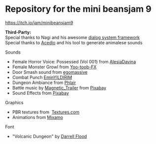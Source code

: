 # Repository for the mini beansjam 9

https://itch.io/jam/minibeansjam9

<p><strong>Third-Party:</strong><br>Special thanks to Nagi and his awesome&nbsp;<a href="https://godotengine.org/asset-library/asset/2214">dialog system framework</a><br>Special thanks to&nbsp;<a href="https://github.com/Acedio/animalese.js" class="commit-author user-mention" title="View all commits by Acedio">Acedio</a> and his tool to generate animalese sounds&nbsp;</p>
<p>Sounds</p>
<ul><li>Female Horror Voice: Possessed (Vol 001) from <a href="https://freesound.org/people/AlesiaDavina/sounds/676447/">AlesiaDavina</a></li><li>Female Monster Growl from <a href="https://directory.audio/sound-effects/horror/633-female-monster-growls" style="font-family: inherit; font-size: inherit;">Yoo-toob-FX</a></li><li>Door Smash sound from <a href="https://freesound.org/people/egomassive/sounds/536777/" style="font-family: inherit; font-size: inherit;">egomassive</a></li><li>Combat Punch <a href="https://freesound.org/people/EminYILDIRIM/sounds/541295/" style="font-family: inherit; font-size: inherit;">EminYILDIRIM</a></li><li>Dungeon Ambiance from <a href="https://freesound.org/people/phlair/sounds/388340/" style="font-family: inherit; font-size: inherit;">Phlair</a></li><li>Battle music by <a href="https://pixabay.com/users/magnetic_trailer-27466606/?utm_source=link-attribution&utm_medium=referral&utm_campaign=music&utm_content=114918" style="font-family: inherit; font-size: inherit;">Magnetic_Trailer</a> from <a href="https://pixabay.com//?utm_source=link-attribution&utm_medium=referral&utm_campaign=music&utm_content=114918" style="font-family: inherit; font-size: inherit;">Pixabay</a></li><li>Sound Effects from <a href="https://pixabay.com/?utm_source=link-attribution&utm_medium=referral&utm_campaign=music&utm_content=6752" style="font-family: inherit; font-size: inherit;">Pixabay</a></li></ul>
<p>Graphics</p>
<ul><li>PBR textures from&nbsp; <a href="https://www.textures.com/" target="_blank">Textures.com</a>&nbsp;</li><li>Animations from <a href="https://www.mixamo.com/#/" target="_blank">Mixamo</a><a href="https://www.mixamo.com/#/" target="_blank"></a></li></ul>
<p>Font</p>
<ul><li>"Volcanic Dungeon" by <a href="https://www.dafont.com/de/volcanic-dungeon.font" target="_blank">Darrell Flood</a></li></ul>
